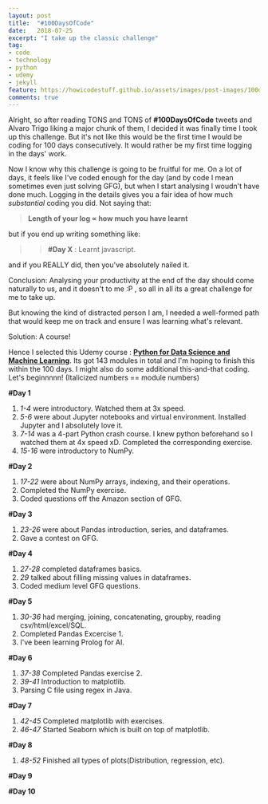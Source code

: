 ```yaml
---
layout: post
title:  "#100DaysOfCode"
date:   2018-07-25
excerpt: "I take up the classic challenge"
tag:
- code 
- technology
- python
- udemy
- jekyll
feature: https://howicodestuff.github.io/assets/images/post-images/100daysofcode/100daysofcode.jpg
comments: true
---
```



Alright, so after reading TONS and TONS of **#100DaysOfCode** tweets and Alvaro Trigo liking a major chunk of them, I decided it was finally time I took up this challenge. But it's not like this would be the first time I would be coding for 100 days consecutively. It would rather be my first time logging in the days' work.

Now I know why this challenge is going to be fruitful for me. On a lot of days, it feels like I've coded enough for the day (and by code I mean sometimes even just solving GFG), but when I start analysing I woudn't have done much.  Logging in the details gives you a fair idea of how much *substantial* coding you did. Not saying that:

> **Length of your log ∝ how much you have learnt**

but if you end up writing something like:

>>  **#Day X** :  Learnt javascript.

and if you REALLY did, then you've absolutely nailed it.

Conclusion: Analysing your productivity at the end of the day should come naturally to us, and it doesn't to me :P , so all in all its a great challenge for me to take up.

But knowing the kind of distracted person I am, I needed a well-formed path that would keep me on track and ensure I was learning what's relevant.

Solution: A course!

Hence I selected this Udemy course : [**Python for Data Science and Machine Learning**](https://www.udemy.com/python-for-data-science-and-machine-learning-bootcamp/learn/v4/overview). Its got 143 modules in total and I'm hoping to finish this within the 100 days. I might also do some additional this-and-that coding. Let's beginnnnn! (Italicized numbers == module numbers)

**#Day 1**

1.  *1-4* were introductory. Watched them at 3x speed.
2.  *5-6* were about Jupyter notebooks and virtual environment. Installed Jupyter and I absolutely love it.
3.  *7-14* was a 4-part Python crash course. I knew python beforehand so I watched them at 4x speed xD. Completed the corresponding exercise.
4.  *15-16* were introductory to NumPy.

**#Day 2**

1.  *17-22* were about NumPy arrays, indexing, and their operations.
2.  Completed the NumPy exercise.
3.  Coded questions off the Amazon section of GFG.

**#Day 3**

1.  *23-26* were about Pandas introduction, series, and dataframes.
2.  Gave a contest on GFG.

**#Day 4**

1.  *27-28* completed dataframes basics.
2.  *29* talked about filling missing values in dataframes.
3.  Coded medium level GFG questions.

**#Day 5**

1.  *30-36* had merging, joining, concatenating, groupby, reading csv/html/excel/SQL.
2.  Completed Pandas Excercise 1.
3. 	I've been learning Prolog for AI. 

**#Day 6**

1. *37-38* Completed Pandas exercise 2.
2. *39-41* Introduction to matplotlib.
3. Parsing C file using regex in Java.

**#Day 7**

1. *42-45* Completed matplotlib with exercises.
2. *46-47* Started Seaborn which is built on top of matplotlib.

**#Day 8**
1. *48-52* Finished all types of plots(Distribution, regression, etc).

**#Day 9**

**#Day 10**